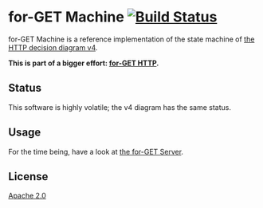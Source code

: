 # for-GET Machine [![Build Status][2]][1]

for-GET Machine is a reference implementation of the state machine of [the HTTP decision diagram v4](https://github.com/for-GET/http-decision-diagram/tree/master/v4).

**This is part of a bigger effort: [for-GET HTTP](https://github.com/for-GET/README).**


## Status

This software is highly volatile; the v4 diagram has the same status.


## Usage

For the time being, have a look at [the for-GET Server](https://github.com/for-GET/server).


## License

[Apache 2.0](LICENSE)


  [1]: https://travis-ci.org/for-GET/machine
  [2]: https://travis-ci.org/for-GET/machine.png
